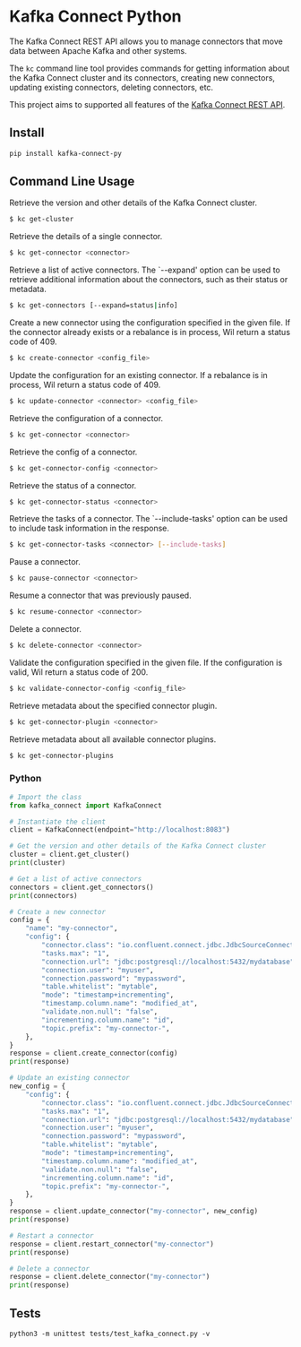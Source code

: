 # Kafka Connect Python

The Kafka Connect REST API allows you to manage connectors that move data between Apache Kafka and other systems.

The `kc` command line tool provides commands for getting information about the Kafka Connect cluster and its connectors, creating new connectors, updating existing connectors, deleting connectors, etc.

This project aims to supported all features of the [Kafka Connect REST API](https://docs.confluent.io/platform/current/connect/references/restapi.html#kconnect-rest-interface).

## Install

```bash
pip install kafka-connect-py
```

## Command Line Usage

Retrieve the version and other details of the Kafka Connect cluster.

```bash
$ kc get-cluster
```

Retrieve the details of a single connector.

```bash
$ kc get-connector <connector>
```

Retrieve a list of active connectors. The `--expand' option can be used to retrieve additional information about the connectors, such as their status or metadata.

```bash
$ kc get-connectors [--expand=status|info]
```

Create a new connector using the configuration specified in the given file. If the connector already exists or a rebalance is in process, Wil return a status code of 409.

```bash
$ kc create-connector <config_file>
```

Update the configuration for an existing connector. If a rebalance is in process, Wil return a status code of 409.

```bash
$ kc update-connector <connector> <config_file>
```

Retrieve the configuration of a connector.

```bash
$ kc get-connector <connector>
```

Retrieve the config of a connector.

```bash
$ kc get-connector-config <connector>
```

Retrieve the status of a connector.

```bash
$ kc get-connector-status <connector>
```

Retrieve the tasks of a connector. The `--include-tasks' option can be used to include task information in the response.

```bash
$ kc get-connector-tasks <connector> [--include-tasks]
```

Pause a connector.

```bash
$ kc pause-connector <connector>
```

Resume a connector that was previously paused.

```bash
$ kc resume-connector <connector>
```

Delete a connector.

```bash
$ kc delete-connector <connector>
```

Validate the configuration specified in the given file. If the configuration is valid, Wil return a status code of 200.

```bash
$ kc validate-connector-config <config_file>
```

Retrieve metadata about the specified connector plugin.

```bash
$ kc get-connector-plugin <connector>
```

Retrieve metadata about all available connector plugins.

```bash
$ kc get-connector-plugins
```


### Python

```python
# Import the class
from kafka_connect import KafkaConnect

# Instantiate the client
client = KafkaConnect(endpoint="http://localhost:8083")

# Get the version and other details of the Kafka Connect cluster
cluster = client.get_cluster()
print(cluster)

# Get a list of active connectors
connectors = client.get_connectors()
print(connectors)

# Create a new connector
config = {
    "name": "my-connector",
    "config": {
        "connector.class": "io.confluent.connect.jdbc.JdbcSourceConnector",
        "tasks.max": "1",
        "connection.url": "jdbc:postgresql://localhost:5432/mydatabase",
        "connection.user": "myuser",
        "connection.password": "mypassword",
        "table.whitelist": "mytable",
        "mode": "timestamp+incrementing",
        "timestamp.column.name": "modified_at",
        "validate.non.null": "false",
        "incrementing.column.name": "id",
        "topic.prefix": "my-connector-",
    },
}
response = client.create_connector(config)
print(response)

# Update an existing connector
new_config = {
    "config": {
        "connector.class": "io.confluent.connect.jdbc.JdbcSourceConnector",
        "tasks.max": "1",
        "connection.url": "jdbc:postgresql://localhost:5432/mydatabase",
        "connection.user": "myuser",
        "connection.password": "mypassword",
        "table.whitelist": "mytable",
        "mode": "timestamp+incrementing",
        "timestamp.column.name": "modified_at",
        "validate.non.null": "false",
        "incrementing.column.name": "id",
        "topic.prefix": "my-connector-",
    },
}
response = client.update_connector("my-connector", new_config)
print(response)

# Restart a connector
response = client.restart_connector("my-connector")
print(response)

# Delete a connector
response = client.delete_connector("my-connector")
print(response)
```

## Tests

```
python3 -m unittest tests/test_kafka_connect.py -v
```